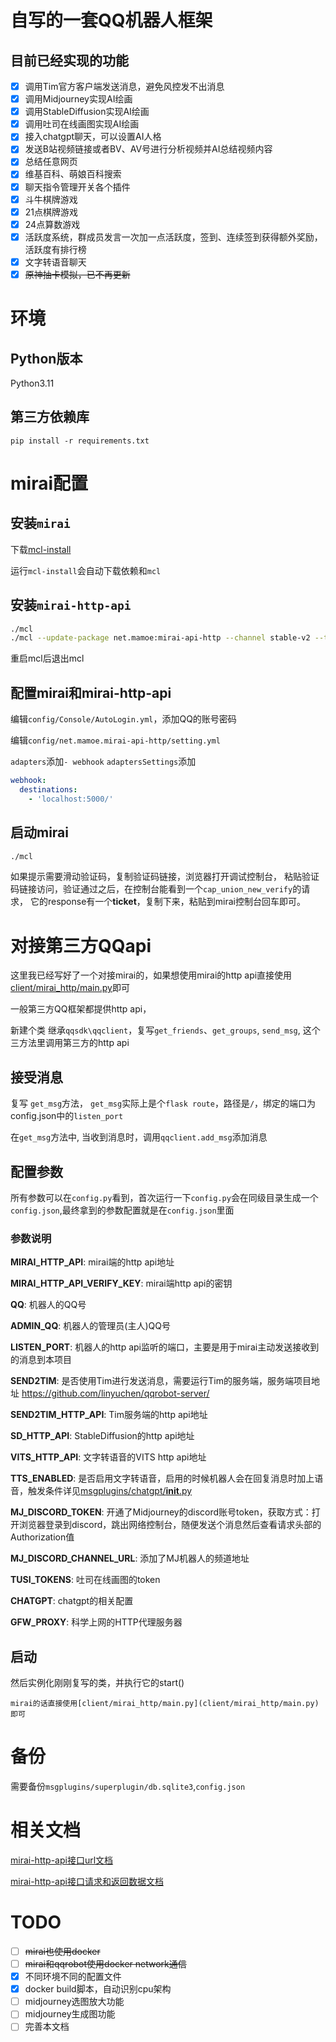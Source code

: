 # 自写的一套QQ机器人框架

## 目前已经实现的功能
- [x] 调用Tim官方客户端发送消息，避免风控发不出消息
- [x] 调用Midjourney实现AI绘画
- [x] 调用StableDiffusion实现AI绘画
- [x] 调用吐司在线画图实现AI绘画
- [x] 接入chatgpt聊天，可以设置AI人格
- [x] 发送B站视频链接或者BV、AV号进行分析视频并AI总结视频内容
- [x] 总结任意网页
- [x] 维基百科、萌娘百科搜索
- [x] 聊天指令管理开关各个插件
- [x] 斗牛棋牌游戏
- [x] 21点棋牌游戏
- [x] 24点算数游戏
- [x] 活跃度系统，群成员发言一次加一点活跃度，签到、连续签到获得额外奖励，活跃度有排行榜
- [x] 文字转语音聊天
- [x] ~~原神抽卡模拟，已不再更新~~
# 环境

## Python版本

Python3.11

## 第三方依赖库

`pip install -r requirements.txt`

# mirai配置

## 安装`mirai`

下载[mcl-install](https://github.com/iTXTech/mcl-installer/releases)

运行`mcl-install`会自动下载依赖和`mcl`

## 安装`mirai-http-api`

```bash
./mcl
./mcl --update-package net.mamoe:mirai-api-http --channel stable-v2 --type plugin
```
重启mcl后退出mcl

## 配置mirai和mirai-http-api

编辑`config/Console/AutoLogin.yml`，添加QQ的账号密码

编辑`config/net.mamoe.mirai-api-http/setting.yml`

`adapters`添加`- webhook`
`adaptersSettings`添加
```yaml
webhook:
  destinations: 
    - 'localhost:5000/'
```


## 启动mirai

```bash
./mcl
```

如果提示需要滑动验证码，复制验证码链接，浏览器打开调试控制台，
粘贴验证码链接访问，验证通过之后，在控制台能看到一个`cap_union_new_verify`的请求，
它的response有一个**ticket**，复制下来，粘贴到mirai控制台回车即可。

# 对接第三方QQapi

这里我已经写好了一个对接mirai的，如果想使用mirai的http api直接使用[client/mirai_http/main.py](client/mirai_http/main.py)即可

一般第三方QQ框架都提供http api，

新建个类 继承`qqsdk\qqclient`，复写`get_friends`、`get_groups`, `send_msg`, 
这个三方法里调用第三方的http api

## 接受消息
复写 `get_msg`方法，
`get_msg`实际上是个`flask route`，路径是`/`，绑定的端口为config.json中的`listen_port`

在`get_msg`方法中, 当收到消息时，调用`qqclient.add_msg`添加消息


## 配置参数

所有参数可以在`config.py`看到，首次运行一下`config.py`会在同级目录生成一个`config.json`,最终拿到的参数配置就是在`config.json`里面

### 参数说明

**MIRAI_HTTP_API**: mirai端的http api地址

**MIRAI_HTTP_API_VERIFY_KEY**: mirai端http api的密钥


**QQ**: 机器人的QQ号

**ADMIN_QQ**: 机器人的管理员(主人)QQ号

**LISTEN_PORT**: 机器人的http api监听的端口，主要是用于mirai主动发送接收到的消息到本项目

**SEND2TIM**: 是否使用Tim进行发送消息，需要运行Tim的服务端，服务端项目地址 <https://github.com/linyuchen/qqrobot-server/>

**SEND2TIM_HTTP_API**: Tim服务端的http api地址

**SD_HTTP_API**: StableDiffusion的http api地址

**VITS_HTTP_API**: 文字转语音的VITS http api地址

**TTS_ENABLED**: 是否启用文字转语音，启用的时候机器人会在回复消息时加上语音，触发条件详见[msgplugins/chatgpt/__init__.py](msgplugins/chatgpt/__init__.py)

**MJ_DISCORD_TOKEN**: 开通了Midjourney的discord账号token，获取方式：打开浏览器登录到discord，跳出网络控制台，随便发送个消息然后查看请求头部的Authorization值

**MJ_DISCORD_CHANNEL_URL**: 添加了MJ机器人的频道地址

**TUSI_TOKENS**: 吐司在线画图的token

**CHATGPT**: chatgpt的相关配置

**GFW_PROXY**: 科学上网的HTTP代理服务器


## 启动

然后实例化刚刚复写的类，并执行它的start()

`mirai的话直接使用[client/mirai_http/main.py](client/mirai_http/main.py)即可`


# 备份
需要备份`msgplugins/superplugin/db.sqlite3`,`config.json`

# 相关文档

[mirai-http-api接口url文档](https://docs.mirai.mamoe.net/mirai-api-http/adapter/HttpAdapter.html)

[mirai-http-api接口请求和返回数据文档](https://docs.mirai.mamoe.net/mirai-api-http/api/API.html)

# TODO
- [ ] ~~mirai也使用docker~~
- [ ] ~~mirai和qqrobot使用docker network通信~~
- [x] 不同环境不同的配置文件
- [x] docker build脚本，自动识别cpu架构
- [ ] midjourney选图放大功能
- [ ] midjourney生成图功能
- [ ] 完善本文档
